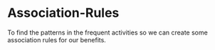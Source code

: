 # Association-Rules
To find the patterns in the frequent activities so we can create some association rules for our benefits.
